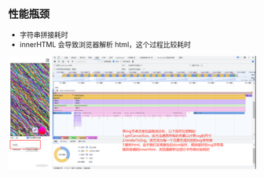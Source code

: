 ## 性能瓶颈

- 字符串拼接耗时
- innerHTML 会导致浏览器解析 html，这个过程比较耗时

![image](../../excalidraw-app/single-svg.jpg)
